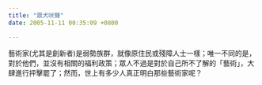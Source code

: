 ```yaml
---
title: "眾犬吠聲"
date: 2005-11-11 00:35:09 +0800

---
```

<p>藝術家(尤其是創新者)是弱勢族群，就像原住民或殘障人士一樣；唯一不同的是，對於他們，並沒有相關的福利政策；眾人不過是對於自己所不了解的「藝術」，大肆進行抨擊罷了；然而，世上有多少人真正明白那些藝術家呢？</p>
